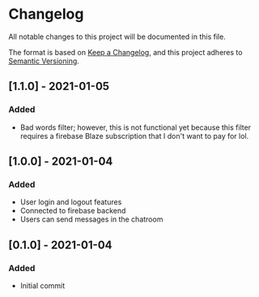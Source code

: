 # Changelog

All notable changes to this project will be documented in this file.

The format is based on [Keep a Changelog](https://keepachangelog.com/en/1.0.0/),
and this project adheres to [Semantic Versioning](https://semver.org/spec/v2.0.0.html).

## [1.1.0] - 2021-01-05

### Added
- Bad words filter; however, this is not functional yet because this filter requires a firebase Blaze subscription that I don't want to pay for lol.

## [1.0.0] - 2021-01-04

### Added

- User login and logout features
- Connected to firebase backend
- Users can send messages in the chatroom

## [0.1.0] - 2021-01-04

### Added

- Initial commit
